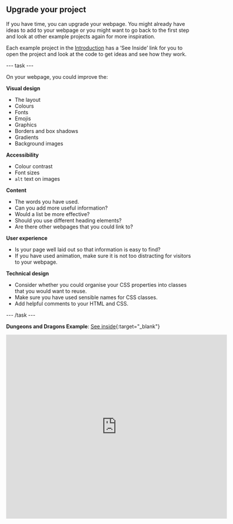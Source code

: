 ## Upgrade your project

If you have time, you can upgrade your webpage. You might already have ideas to add to your webpage or you might want to go back to the first step and look at other example projects again for more inspiration.

Each example project in the [Introduction](.) has a ‘See Inside’ link for you to open the project and look at the code to get ideas and see how they work.

\--- task ---

On your webpage, you could improve the:

**Visual design**

- The layout
- Colours
- Fonts
- Emojis
- Graphics
- Borders and box shadows
- Gradients
- Background images

**Accessibility**

- Colour contrast
- Font sizes
- `alt` text on images

**Content**

- The words you have used.
- Can you add more useful information?
- Would a list be more effective?
- Should you use different heading elements?
- Are there other webpages that you could link to?

**User experience**

- Is your page well laid out so that information is easy to find?
- If you have used animation, make sure it is not too distracting for visitors to your webpage.

**Technical design**

- Consider whether you could organise your CSS properties into classes that you would want to reuse.
- Make sure you have used sensible names for CSS classes.
- Add helpful comments to your HTML and CSS.

\--- /task ---

**Dungeons and Dragons Example**: [See inside](https://editor.raspberrypi.org/en/projects/what-is-d-and-d){:target="_blank"}

<div>
<iframe src="https://editor.raspberrypi.org/en/embed/viewer/what-is-d-and-d" width="600" height="500" frameborder="0" marginwidth="0" marginheight="0" allowfullscreen> </iframe>
</div>
